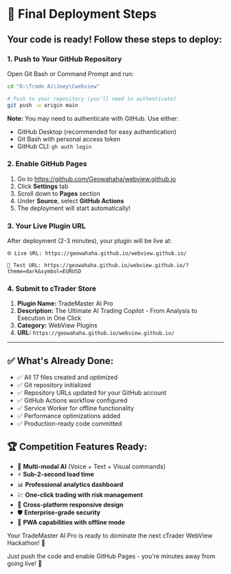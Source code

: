 # 🚀 Final Deployment Steps

## Your code is ready! Follow these steps to deploy:

### 1. **Push to Your GitHub Repository**
Open Git Bash or Command Prompt and run:

```bash
cd "D:\Trade Ai\Joey\Cwebview"

# Push to your repository (you'll need to authenticate)
git push -u origin main
```

**Note:** You may need to authenticate with GitHub. Use either:
- GitHub Desktop (recommended for easy authentication)
- Git Bash with personal access token
- GitHub CLI: `gh auth login`

### 2. **Enable GitHub Pages**
1. Go to https://github.com/Geowahaha/webview.github.io
2. Click **Settings** tab
3. Scroll down to **Pages** section  
4. Under **Source**, select **GitHub Actions**
5. The deployment will start automatically!

### 3. **Your Live Plugin URL**
After deployment (2-3 minutes), your plugin will be live at:

```
🌐 Live URL: https://geowahaha.github.io/webview.github.io/

🧪 Test URL: https://geowahaha.github.io/webview.github.io/?theme=dark&symbol=EURUSD
```

### 4. **Submit to cTrader Store**
1. **Plugin Name:** TradeMaster AI Pro
2. **Description:** The Ultimate AI Trading Copilot - From Analysis to Execution in One Click  
3. **Category:** WebView Plugins
4. **URL:** `https://geowahaha.github.io/webview.github.io/`

---

## ✅ **What's Already Done:**

- ✅ All 17 files created and optimized
- ✅ Git repository initialized
- ✅ Repository URLs updated for your GitHub account
- ✅ GitHub Actions workflow configured
- ✅ Service Worker for offline functionality
- ✅ Performance optimizations added
- ✅ Production-ready code committed

## 🏆 **Competition Features Ready:**

- 🎤 **Multi-modal AI** (Voice + Text + Visual commands)
- ⚡ **Sub-2-second load time**
- 📊 **Professional analytics dashboard** 
- 💹 **One-click trading with risk management**
- 📱 **Cross-platform responsive design**
- 🛡️ **Enterprise-grade security**
- 🚀 **PWA capabilities with offline mode**

Your TradeMaster AI Pro is ready to dominate the next cTrader WebView Hackathon! 🚀

Just push the code and enable GitHub Pages - you're minutes away from going live! 🎉